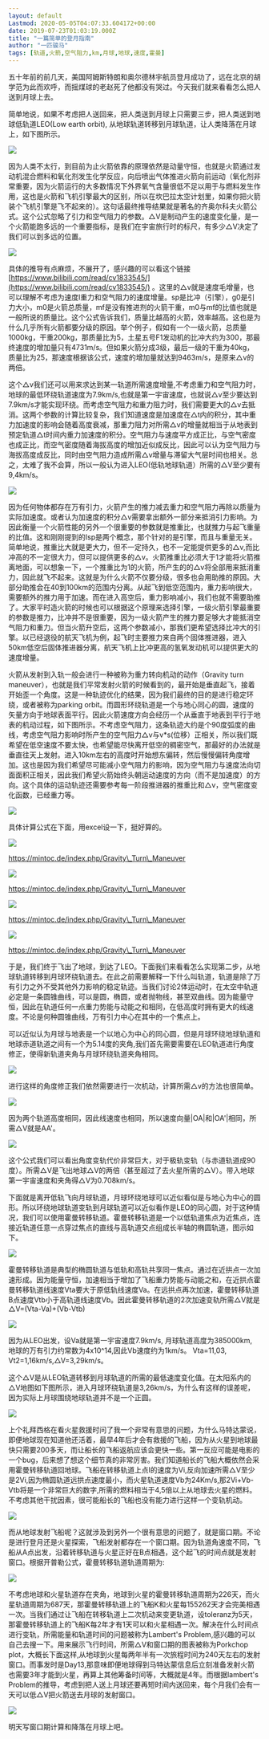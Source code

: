 ```yaml
---
layout: default
Lastmod: 2020-05-05T04:07:33.604172+00:00
date: 2019-07-23T01:03:19.000Z
title: "一篇简单的登月指南"
author: "一匹骏马"
tags: [轨道,火箭,空气阻力,km,月球,地球,速度,霍曼]
---
```


五十年前的前几天，美国阿姆斯特朗和奥尔德林宇航员登月成功了，远在北京的胡学范为此而欢呼，而摇煤球的老赵死了他都没有哭过。今天我们就来看看怎么把人送到月球上去。

简单地说，如果不考虑把人送回来，把人类送到月球上只需要三步，把人类送到地球低轨道LEO(Low earth orbit), 从地球轨道转移到月球轨道，让人类降落在月球上，如下图所示。

![](https://images.weserv.nl/?url=https%3A//img9.doubanio.com/view/note/l/public/p63326506.jpg)

因为人类不太行，到目前为止火箭依靠的原理依然是动量守恒，也就是火箭通过发动机混合燃料和氧化剂发生化学反应，向后喷出气体推进火箭向前运动（氧化剂非常重要，因为火箭运行的大多数情况下外界氧气含量很低不足以用于与燃料发生作用，这也是火箭和飞机引擎最大的区别，所以在坎巴拉太空计划里，如果你把火箭装个飞机引擎是飞不起来的）。这句话最终推导结果就是著名的齐奥尔科夫火箭公式。这个公式忽略了引力和空气阻力的参数。△V是制动产生的速度变化量，是一个火箭能跑多远的一个重要指标，是我们在宇宙旅行时的标尺，有多少△V决定了我们可以到多远的位置。

![](https://images.weserv.nl/?url=https%3A//img1.doubanio.com/view/note/l/public/p63326538.jpg)

具体的推导有点麻烦，不展开了，感兴趣的可以看这个链接 [https://www.bilibili.com/read/cv1833545/](https://www.bilibili.com/read/cv1833545/) 。这里的△v就是速度毛增量，也可以理解不考虑为速度I重力和空气阻力的速度增量。sp是比冲（引擎），g0是引力大小，m0是火箭总质量，mf是没有推进剂的火箭干重，m0与mf的比值也就是一般所说的质量比。这个公式告诉我们，质量比越高的火箭，效率越高。这也是为什么几乎所有火箭都要分级的原因。举个例子，假如有一个一级火箭，总质量1000kg，干重200kg，那质量比为5，土星五号F1发动机的比冲大约为300，那最终速度的增加量只有4731m/s。但如果火箭分成3级，最后一级的干重为40kg，质量比为25，那速度根据该公式，速度的增加量就达到9463m/s，是原来△v的两倍。

这个△v我们还可以用来求达到某一轨道所需速度增量,不考虑重力和空气阻力时，地球的最低环绕轨道速度为7.9km/s,也就是第一宇宙速度，也就说△v至少要达到7.9km/s才能实现环绕。而考虑空气阻力和重力阻力时，我们需要更大的△v去抵消。这两个参数的计算比较复杂，我们知道速度是加速度在△t内的积分，其中重力加速度的影响会随着高度衰减，那重力阻力对所需△v的增量就相当于从地表到预定轨道△t时间内重力加速度的积分。空气阻力与速度平方成正比，与空气密度也成正比，而空气密度随着海拔高度的增加近似成反比，因此可以认为空气阻力与海拔高度成反比，同时由空气阻力造成所需△v增量与滞留大气层时间也相关。总之，太难了我不会算，所以一般认为进入LEO(低轨地球轨道）所需的△V至少要有9,4km/s。

![](https://images.weserv.nl/?url=https%3A//img9.doubanio.com/view/note/l/public/p63326835.jpg)

因为任何物体都存在万有引力，火箭产生的推力减去重力和空气阻力再除以质量为实际加速度。或者认为加速度的积分△v需要拿出额外一部分来抵消引力影响。为因此衡量一个火箭性能的另外一个很重要的参数就是推重比，也就推力与起飞重量的比值。这和刚刚提到的Isp是两个概念，那个针对的是引擎，而且与重量无关。简单地说，推重比大就是更大力，但不一定持久，也不一定能提供更多的△v,而比冲高的不一定很大力，但可以提供更多的△v。火箭推重比必须大于1才能将火箭推离地面，可以想象一下，一个推重比为1的火箭，所产生的的△v将全部用来抵消重力，因此就飞不起来。这就是为什么火箭不仅要分级，很多也会用助推的原因。大部分助推会在40到100km的范围内分离。从起飞到低空范围内，重力影响很大，需要额外的推力用于加速。而在进入高空后，重力影响减小，我们也就不需要助推了。大家平时造火箭的时候也可以根据这个原理来选择引擎，一级火箭引擎最重要的参数是推力，比冲并不是很重要，因为一级火箭产生的推力要足够大才能抵消空气阻力和重力。但当火箭升空后，这两个参数减小，那我们更希望选择比冲大的引擎。以已经退役的航天飞机为例，起飞时主要推力来自两个固体推进器，进入50km低空后固体推进器分离，航天飞机上比冲更高的氢氧发动机可以提供更大的速度增量。

火箭从发射到入轨一般会进行一种被称为重力转向机动的动作（Gravity turn maneuver），也就是我们平常发射火箭的时候看到的，最开始是垂直起飞，接着开始歪一个角度。这是一种轨迹优化的结果，因为我们最终的目的是进行稳定环绕，或者被称为parking orbit。而圆形环绕轨道是一个与地心同心的圆，速度的矢量方向于地球表面平行。因此火箭速度方向会经历一个从垂直于地表到平行于地表的机动过程，如下图所示。不考虑空气阻力，这条轨迹大约是个90度弧度的曲线，考虑空气阻力影响时所产生的空气阻力△v与v\*s(位移）正相关，所以我们既希望在低空速度不要太快，也希望能尽快离开低空的稠密空气，那最好的办法就是垂直往天上发射。进入10km左右的高度时开始想东偏转，然后慢慢偏转角度增加。这也是因为我们希望尽可能减小空气阻力的影响，因为空气阻力与速度法向切面面积正相关，因此我们希望火箭始终头朝运动速度的方向（而不是加速度）的方向。这个具体的运动轨迹还需要参考每一阶段推进器的推重比和△v，空气密度变化函数，已经重力等。

![](https://images.weserv.nl/?url=https%3A//img1.doubanio.com/view/note/l/public/p63327289.jpg)

具体计算公式在下面，用excel设一下，挺好算的。

![](https://images.weserv.nl/?url=https%3A//img1.doubanio.com/view/note/l/public/p63327469.jpg)

https://mintoc.de/index.php/Gravity\_Turn\_Maneuver

![](https://images.weserv.nl/?url=https%3A//img3.doubanio.com/view/note/l/public/p63327533.jpg)

https://mintoc.de/index.php/Gravity\_Turn\_Maneuver

![](https://images.weserv.nl/?url=https%3A//img3.doubanio.com/view/note/l/public/p63327332.jpg)

https://mintoc.de/index.php/Gravity\_Turn\_Maneuver

![](https://images.weserv.nl/?url=https%3A//img9.doubanio.com/view/note/l/public/p63327434.jpg)

https://mintoc.de/index.php/Gravity\_Turn\_Maneuver

于是，我们终于飞出了地球，到达了LEO。下面我们来看看怎么实现第二步，从地球轨道转移到月球环绕轨道去。在此之前需要解释一下什么叫轨道，轨道是除了万有引力之外不受其他外力影响的稳定轨迹。当我们讨论2体运动时，在太空中轨道必定是一条圆锥曲线，可以是圆，椭圆，或者抛物线，甚至双曲线。因为能量守恒，因此在轨道任何一点重力势能与动能之和相同，在低高度时拥有更大的线速度。不论是何种圆锥曲线，万有引力中心在其中的一个焦点上。

可以近似认为月球与地表是一个以地心为中心的同心圆，但是月球环绕地球轨道和地球赤道轨道之间有一个为5.14度的夹角,我们首先需要需要在LEO轨道进行角度修正，使得新轨道夹角与月球环绕轨道夹角相同。

![](https://images.weserv.nl/?url=https%3A//img1.doubanio.com/view/note/l/public/p63399807.jpg)

进行这样的角度修正我们依然需要进行一次机动，计算所需△v的方法也很简单。

![](https://images.weserv.nl/?url=https%3A//img1.doubanio.com/view/note/l/public/p63399867.jpg)

因为两个轨道高度相同，因此线速度也相同，所以速度向量|OA|和|OA'|相同，所需△V就是AA'。

![](https://images.weserv.nl/?url=https%3A//img3.doubanio.com/view/note/l/public/p63400243.jpg)

这个公式我们可以看出角度变轨代价非常巨大，对于极轨变轨（与赤道轨道成90度）。所需△V是飞出地球△V的两倍（甚至超过了去火星所需的△V）。带入地球第一宇宙速度和夹角得△V为0.708km/s。

下面就是离开低轨飞向月球轨道，月球环绕地球可以近似看似是与地心为中心的圆形。所以环绕地球轨道变轨到月球轨道可以近似看作是LEO的同心圆，对于这种情况，我们可以使用霍曼转移轨道。霍曼转移轨道是一个以低轨道焦点为近焦点，连接近轨道任意一点穿过焦点的直线与高轨道交点组成长半轴的椭圆轨道，图示如下。

![](https://images.weserv.nl/?url=https%3A//img9.doubanio.com/view/note/l/public/p63400286.jpg)

霍曼转移轨道是典型的椭圆轨道与低轨和高轨共享同一焦点。通过在近拱点一次加速形成。因为能量守恒，加速相当于增加了飞船重力势能与动能之和，在近拱点霍曼转移轨道线速度Vta要大于原低轨线速度Va。在远拱点再次加速，霍曼转移轨道B点速度Vtb小于高轨道线速度Vb。因此霍曼转移轨道的2次加速变轨所需△V就是△V=(Vta-Va)+(Vb-Vtb)

![](https://images.weserv.nl/?url=https%3A//img1.doubanio.com/view/note/l/public/p63400339.jpg)

因为从LEO出发，设Va就是第一宇宙速度7.9km/s, 月球轨道高度为385000km, 地球的万有引力约常数为4x10^14,因此Vb速度约为1km/s。 Vta=11,03, Vt2=1,16km/s,△V=3,29km/s。

这个△V是从LEO轨道转移到月球轨道的所需的最低速度变化值。在太阳系内的△V地图如下图所示，进入月球环绕轨道是3,26km/s，为什么有这样的误差呢，因为实际上月球围绕地球轨道并不是一个正圆。

![](https://images.weserv.nl/?url=https%3A//img3.doubanio.com/view/note/l/public/p63400443.jpg)

上个礼拜西格在看火星救援时问了我一个非常有意思的问题，为什么马特达蒙说，即便地球现在知道他还活着，最早4年后才会有救援的飞船，因为从火星到地球最快只需要200多天，而让船长的飞船返航应该会更快一些。第一反应可能是电影的一个bug，后来想了想这个细节真的非常厉害。我们知道船长的飞船大概依然会采用霍曼转移轨道回地球。飞船在转移轨道上点I的速度为Vi,反向加速所需△V至少是2Vi,因为椭圆轨道远拱点速度最小，而火星轨道速度Vb为24Km/s,那2Vi+Vb-Vtb将是一个非常巨大的数字,所需的燃料相当于4,5倍以上从地球去火星的燃料。不考虑其他干扰因素，很可能船长的飞船也没有能力进行这样一个变轨机动。

![](https://images.weserv.nl/?url=https%3A//img3.doubanio.com/view/note/raw/public/p63400641.jpg)

而从地球发射飞船呢？这就涉及到另外一个很有意思的问题了，就是窗口期。不论是进行登月还是火星探索，飞船发射都存在一个窗口期。因为轨道角速度不同，飞船从A点出发，沿着转移轨道与火星正好在B点相遇，这个起飞的时间点就是发射窗口。根据开普勒公式，霍曼转移轨道轨道周期为:

![](https://images.weserv.nl/?url=https%3A//img1.doubanio.com/view/note/l/public/p63400718.jpg)

不考虑地球和火星轨道存在夹角，地球到火星的霍曼转移轨道周期为226天，而火星轨道周期为687天，那霍曼转移轨道上的飞船K和火星每155262天才会完美相遇一次。当我们通过让飞船在转移轨道上二次机动来变更轨道，设toleranz为5天，那霍曼转移轨道上的飞船K每2年才有1天可以和火星相遇一次。解决在什么时间点进行变轨，所需能量和轨道时间的问题被称为Lambert's Problem,感兴趣的可以自己去搜一下。用来展示飞行时间，所需△V和窗口期的图表被称为Porkchop plot，大概长下面这样,从地球到火星每两年半有一次旅程时间为240天左右的发射窗口。而事发时是Day13,那意味即便地球得到马特达蒙信息后立刻准备发射火箭也需要3年才能到火星，再算上其他筹备时间等，大概就是4年。而根据lambert's Problem的推导，考虑到把人送上月球还要再短时间内送回来，每个月我们会有一天可以低△V把火箭送去月球的发射窗口。

![](https://images.weserv.nl/?url=https%3A//img1.doubanio.com/view/note/l/public/p63400949.jpg)

明天写窗口期计算和降落在月球上吧。

